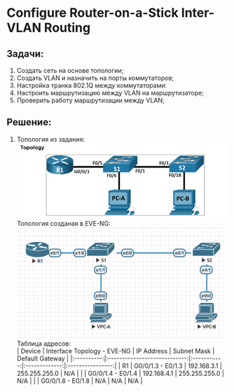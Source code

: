 # Configure Router-on-a-Stick Inter-VLAN Routing

## Задачи:
 1. Создать сеть на основе топологии;
 2. Создать VLAN и назначить на порты коммутаторов;
 3. Настройка транка 802.1Q между коммутаторами:
 4. Настроить маршрутизацию между VLAN на маршрутизаторе;
 5. Проверить работу маршрутизации между VLAN;

##  Решение:
 1. Топология из задания:  
 ![](topology.png)  
 Топология созданая в EVE-NG:  
 ![](eve-ng.png)  
 Таблица адресов:  
| Device     | Interface Topology - EVE-NG  | IP Address  | Subnet Mask   | Default Gateway  |
|:----------:|:----------------------------:|:-----------:|:-------------:|:----------------:|
| R1         | G0/0/1.3 - E0/1.3            | 192.168.3.1 | 255.255.255.0 | N/A              |
|            | G0/0/1.4 - E0/1.4            | 192.168.4.1 | 255.255.255.0 | N/A              |
|            | G0/0/1.8 - E0/1.8            | N/A         | N/A           | N/A              |